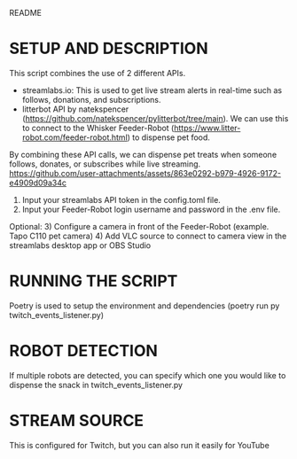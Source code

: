 README

# SETUP AND DESCRIPTION
This script combines the use of 2 different APIs.
- streamlabs.io: This is used to get live stream alerts in real-time such as follows, donations, and subscriptions.
- litterbot API by natekspencer (https://github.com/natekspencer/pylitterbot/tree/main). We can use this to connect to the Whisker Feeder-Robot (https://www.litter-robot.com/feeder-robot.html) to dispense pet food.

By combining these API calls, we can dispense pet treats when someone follows, donates, or subscribes while live streaming.
https://github.com/user-attachments/assets/863e0292-b979-4926-9172-e4909d09a34c

1) Input your streamlabs API token in the config.toml file.
2) Input your Feeder-Robot login username and password in the .env file.

Optional:
3) Configure a camera in front of the Feeder-Robot (example. Tapo C110 pet camera)
4) Add VLC source to connect to camera view in the streamlabs desktop app or OBS Studio

# RUNNING THE SCRIPT
Poetry is used to setup the environment and dependencies
    (poetry run py twitch_events_listener.py)

# ROBOT DETECTION
If multiple robots are detected, you can specify which one you would like to dispense the snack in twitch_events_listener.py

# STREAM SOURCE
This is configured for Twitch, but you can also run it easily for YouTube

